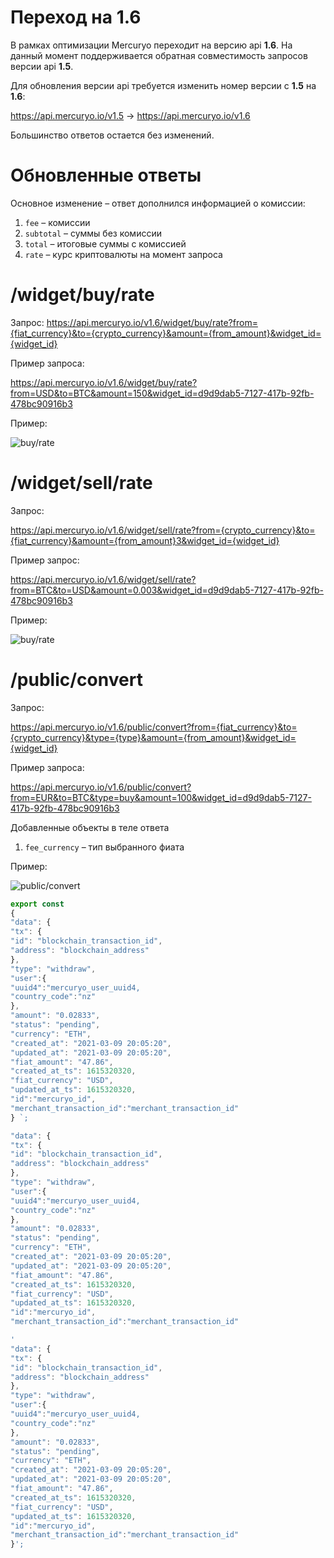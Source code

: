# Переход на 1.6
В рамках оптимизации Mercuryo переходит на версию api **1.6**. На данный момент поддерживается обратная совместимость запросов версии api **1.5**.

Для обновления версии api требуется изменить номер версии c **1.5** на **1.6**:

https://api.mercuryo.io/v1.5 -> https://api.mercuryo.io/v1.6

Большинство ответов остается без изменений.

# Обновленные ответы

Основное изменение &ndash; ответ дополнился информацией о комиссии:
1. `fee` &ndash; комиссии
2. `subtotal` &ndash; суммы без комиссии
3. `total` &ndash; итоговые суммы с комиссией
4. `rate` &ndash; курс криптовалюты на момент запроса

# /widget/buy/rate
Запрос:
https://api.mercuryo.io/v1.6/widget/buy/rate?from={fiat_currency}&to={crypto_currency}&amount={from_amount}&widget_id={widget_id}

Пример запроса:

https://api.mercuryo.io/v1.6/widget/buy/rate?from=USD&to=BTC&amount=150&widget_id=d9d9dab5-7127-417b-92fb-478bc90916b3

Пример:

![buy/rate](https://github.com/IgnatBatuev/draft1.6api/blob/main/buy_comparev3.png)
# /widget/sell/rate
Запрос:

https://api.mercuryo.io/v1.6/widget/sell/rate?from={crypto_currency}&to={fiat_currency}&amount={from_amount}3&widget_id={widget_id}

Пример запрос:

https://api.mercuryo.io/v1.6/widget/sell/rate?from=BTC&to=USD&amount=0.003&widget_id=d9d9dab5-7127-417b-92fb-478bc90916b3


Пример:

![buy/rate](https://github.com/IgnatBatuev/draft1.6api/blob/main/sell__comparev3.png)
# /public/convert
Запрос:

https://api.mercuryo.io/v1.6/public/convert?from={fiat_currency}&to={crypto_currency}&type={type}&amount={from_amount}&widget_id={widget_id}

Пример запроса:

https://api.mercuryo.io/v1.6/public/convert?from=EUR&to=BTC&type=buy&amount=100&widget_id=d9d9dab5-7127-417b-92fb-478bc90916b3

Добавленные объекты в теле ответа
1. `fee_currency` &ndash; тип выбранного фиата

Пример:

![public/convert](https://github.com/IgnatBatuev/draft1.6api/blob/main/conver_comparev3.png)


```js preview-story
export const 
{
"data": {
"tx": {
"id": "blockchain_transaction_id",
"address": "blockchain_address"
},
"type": "withdraw",
"user":{
"uuid4":"mercuryo_user_uuid4,
"country_code":"nz"
},
"amount": "0.02833",
"status": "pending",
"currency": "ETH",
"created_at": "2021-03-09 20:05:20",
"updated_at": "2021-03-09 20:05:20",
"fiat_amount": "47.86",
"created_at_ts": 1615320320,
"fiat_currency": "USD",
"updated_at_ts": 1615320320,
"id":"mercuryo_id",
"merchant_transaction_id":"merchant_transaction_id"
} `;
```

```js script
"data": {
"tx": {
"id": "blockchain_transaction_id",
"address": "blockchain_address"
},
"type": "withdraw",
"user":{
"uuid4":"mercuryo_user_uuid4,
"country_code":"nz"
},
"amount": "0.02833",
"status": "pending",
"currency": "ETH",
"created_at": "2021-03-09 20:05:20",
"updated_at": "2021-03-09 20:05:20",
"fiat_amount": "47.86",
"created_at_ts": 1615320320,
"fiat_currency": "USD",
"updated_at_ts": 1615320320,
"id":"mercuryo_id",
"merchant_transaction_id":"merchant_transaction_id"
```

```js story
'
"data": {
"tx": {
"id": "blockchain_transaction_id",
"address": "blockchain_address"
},
"type": "withdraw",
"user":{
"uuid4":"mercuryo_user_uuid4,
"country_code":"nz"
},
"amount": "0.02833",
"status": "pending",
"currency": "ETH",
"created_at": "2021-03-09 20:05:20",
"updated_at": "2021-03-09 20:05:20",
"fiat_amount": "47.86",
"created_at_ts": 1615320320,
"fiat_currency": "USD",
"updated_at_ts": 1615320320,
"id":"mercuryo_id",
"merchant_transaction_id":"merchant_transaction_id"
}';
```
